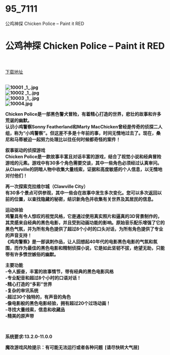 # 95_7111
公鸡神探 Chicken Police – Paint it RED
# 公鸡神探 Chicken Police – Paint it RED
 <br/></br>
[下载地址](https://www.switch520.cc/article/7111 "下载地址")
<br/></br>

<p><strong><img title="10001 _1_.jpg" src="https://www.switch520.cc/muke_img/2022_01_25_907872ba3a813.jpg" alt="10001 _1_.jpg"></strong><br>
<strong><img title="10002 _1_.jpg" src="https://www.switch520.cc/muke_img/2022_01_25_72c8112f4ab70.jpg" alt="10002 _1_.jpg"></strong><br>
<strong><img title="10003 _1_.jpg" src="https://www.switch520.cc/muke_img/2022_01_25_45eb494cd3dca.jpg" alt="10003 _1_.jpg"></strong><br>
<strong><img title="10004.jpg" src="https://www.switch520.cc/muke_img/2022_01_25_5674936c76f41.jpg" alt="10004.jpg"></strong></p>
<p><strong>Chicken Police是一部黑色警犬冒险，有着精心打造的世界，悲壮的故事和许多荒诞的幽默。</strong><br>
<strong>认识小鸡警察Sonny Featherland和Marty MacChicken曾经是传奇的侦探二人组，称为“小鸡警察”。但这差不多是十年前的事，时间无情地过去了。现在，桑尼和马蒂被迫一起努力处理比以往任何时候都奇怪的案件！</strong></p>
<p><strong>叙事驱动的侦探游戏</strong><br>
<strong>Chicken Police是一款故事丰富且对话丰富的游戏，结合了视觉小说和经典冒险游戏的元素。游戏中有30多个角色需要交谈，其中一些角色必须经过认真审问。从Clawville的阴暗人物中收集大量线索，证据和高度敏感的个人信息，以无情地对付他们！</strong></p>
<p><strong>再一次探索克拉维尔城（Clawville City）</strong><br>
<strong>有30多个景点可供参观，其中一些会在故事中发生多次变化。您可以多次返回以前的位置，以查找隐藏的秘密，结识新角色并收集有关世界及其居民的信息。</strong></p>
<p><strong>运动体验</strong><br>
<strong>鸡警具有令人惊叹的视觉风格，它是通过使用真实照片和逼真的3D背景制作的，其灵感来自经典的黑色电影，并且受到动画功能的影响。原始音乐配乐增强了它的黑色气氛，并为所有角色提供了超过8个小时的口头对话，为所有角色提供了专业的声音支持！</strong><br>
<strong>《鸡肉警察》是一部讽刺作品，让人回想起40年代的电影黑色电影的气氛和氛围，而作为最佳的黑色电影和精制侦探小说，它是如此坚韧不拔，绝望无助，只能带有许多愤世嫉俗的幽默。</strong></p>
<p><strong>主要功能</strong><br>
<strong>-令人振奋，丰富的故事情节，带有经典的黑色电影风格</strong><br>
<strong>-专业配音和超过8个小时的口语对话！</strong><br>
<strong>-精心打造的“多彩”世界</strong><br>
<strong>-复杂的审讯系统</strong><br>
<strong>-超过30个独特的，有声音的角色</strong><br>
<strong>-像电影般的黑色电影经验，拥有超过20个过场动画！</strong><br>
<strong>-寻找大量线索，信息和收藏品</strong><br>
<strong>-精美的原声带</strong></p>
<p>&nbsp;</p>
<p><strong>系统要求:13.2.0-11.0.0</strong></p>
<p><strong>魔改游戏风险提示：有可能无法运行或者各种问题 &nbsp;[请尽快转大气层]</strong></p>



<p>&nbsp;</p>

